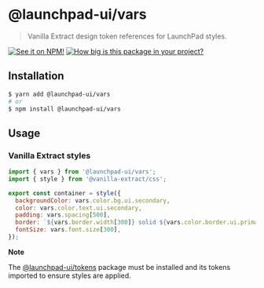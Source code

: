 # @launchpad-ui/vars

> Vanilla Extract design token references for LaunchPad styles.

[![See it on NPM!](https://img.shields.io/npm/v/@launchpad-ui/vars?style=for-the-badge)](https://www.npmjs.com/package/@launchpad-ui/vars)
[![How big is this package in your project?](https://img.shields.io/bundlephobia/minzip/@launchpad-ui/vars?style=for-the-badge)](https://bundlephobia.com/result?p=@launchpad-ui/vars)

## Installation

```sh
$ yarn add @launchpad-ui/vars
# or
$ npm install @launchpad-ui/vars
```

## Usage

### Vanilla Extract styles

```js
import { vars } from '@launchpad-ui/vars';
import { style } from '@vanilla-extract/css';

export const container = style({
  backgroundColor: vars.color.bg.ui.secondary,
  color: vars.color.text.ui.secondary,
  padding: vars.spacing[500],
  border: `${vars.border.width[300]} solid ${vars.color.border.ui.primary}`,
  fontSize: vars.font.size[300],
});
```

**Note**

The [@launchpad-ui/tokens](../tokens/README.md) package must be installed and its tokens imported to ensure styles are applied.
